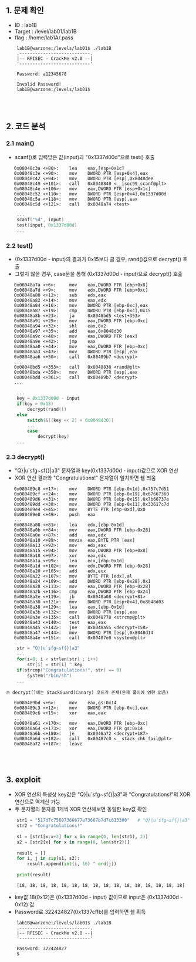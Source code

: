 ## 1. 문제 확인
- ID : lab1B
- Target : /level/lab01/lab1B
- flag : /home/lab1A/.pass
```
	lab1B@warzone:/levels/lab01$ ./lab1B
	.---------------------------.
	|-- RPISEC - CrackMe v2.0 --|
	'---------------------------'
	
	Password: a12345678
	
	Invalid Password!
	lab1B@warzone:/levels/lab01$
```

<br/><br/>
## 2. 코드 분석
### 2.1 main()
- scanf()로 입력받은 값(input)과 "0x1337d00d"으로 test() 호출
```
   0x08048c3a <+86>:    lea    eax,[esp+0x1c]
   0x08048c3e <+90>:    mov    DWORD PTR [esp+0x4],eax
   0x08048c42 <+94>:    mov    DWORD PTR [esp],0x8048dee
   0x08048c49 <+101>:   call   0x8048840 <__isoc99_scanf@plt>
   0x08048c4e <+106>:   mov    eax,DWORD PTR [esp+0x1c]
   0x08048c52 <+110>:   mov    DWORD PTR [esp+0x4],0x1337d00d
   0x08048c5a <+118>:   mov    DWORD PTR [esp],eax
   0x08048c5d <+121>:   call   0x8048a74 <test>
```
```c
	...
	scanf("%d", input)
    test(input, 0x1337d00d)
    ...
```
### 2.2 test()
- (0x1337d00d - input)의 결과가 0x15보다 클 경우, rand()값으로 decrypt() 호출
- 그렇지 않을 경우, case문을 통해 (0x1337d00d - input)으로 decrypt() 호출
```
   0x08048a7a <+6>:     mov    eax,DWORD PTR [ebp+0x8]
   0x08048a7d <+9>:     mov    edx,DWORD PTR [ebp+0xc]
   0x08048a80 <+12>:    sub    edx,eax
   0x08048a82 <+14>:    mov    eax,edx
   0x08048a84 <+16>:    mov    DWORD PTR [ebp-0xc],eax
   0x08048a87 <+19>:    cmp    DWORD PTR [ebp-0xc],0x15
   0x08048a8b <+23>:    ja     0x8048bd5 <test+353>
   0x08048a91 <+29>:    mov    eax,DWORD PTR [ebp-0xc]
   0x08048a94 <+32>:    shl    eax,0x2
   0x08048a97 <+35>:    add    eax,0x8048d30
   0x08048a9c <+40>:    mov    eax,DWORD PTR [eax]
   0x08048a9e <+42>:    jmp    eax
   0x08048aa0 <+44>:    mov    eax,DWORD PTR [ebp-0xc]
   0x08048aa3 <+47>:    mov    DWORD PTR [esp],eax
   0x08048aa6 <+50>:    call   0x80489b7 <decrypt>
   ...
   0x08048bd5 <+353>:   call   0x8048830 <rand@plt>
   0x08048bda <+358>:   mov    DWORD PTR [esp],eax
   0x08048bdd <+361>:   call   0x80489b7 <decrypt>
   ...
```
```c
    ...
	key = 0x1337d00d - input
    if(key > 0x15)
    	decrypt(rand())
    else
    	switch(&((key << 2) + 0x8048d30))
        ...
        case:
        	decrypt(key)
    ...
```
### 2.3 decrypt()
- "Q}|u\`sfg~sf{}|a3" 문자열과 key(0x1337d00d - input)값으로 XOR 연산
- XOR 연산 결과와 "Congratulations!" 문자열이 일치하면 쉘 띄움
```
   0x080489c8 <+17>:    mov    DWORD PTR [ebp-0x1d],0x757c7d51
   0x080489cf <+24>:    mov    DWORD PTR [ebp-0x19],0x67667360
   0x080489d6 <+31>:    mov    DWORD PTR [ebp-0x15],0x7b66737e
   0x080489dd <+38>:    mov    DWORD PTR [ebp-0x11],0x33617c7d
   0x080489e4 <+45>:    mov    BYTE PTR [ebp-0xd],0x0
   0x080489e8 <+49>:    push   eax
   ...
   0x08048a08 <+81>:    lea    edx,[ebp-0x1d]
   0x08048a0b <+84>:    mov    eax,DWORD PTR [ebp-0x28]
   0x08048a0e <+87>:    add    eax,edx
   0x08048a10 <+89>:    movzx  eax,BYTE PTR [eax]
   0x08048a13 <+92>:    mov    edx,eax
   0x08048a15 <+94>:    mov    eax,DWORD PTR [ebp+0x8]
   0x08048a18 <+97>:    xor    eax,edx
   0x08048a1a <+99>:    lea    ecx,[ebp-0x1d]
   0x08048a1d <+102>:   mov    edx,DWORD PTR [ebp-0x28]
   0x08048a20 <+105>:   add    edx,ecx
   0x08048a22 <+107>:   mov    BYTE PTR [edx],al
   0x08048a24 <+109>:   add    DWORD PTR [ebp-0x28],0x1
   0x08048a28 <+113>:   mov    eax,DWORD PTR [ebp-0x28]
   0x08048a2b <+116>:   cmp    eax,DWORD PTR [ebp-0x24]
   0x08048a2e <+119>:   jb     0x8048a08 <decrypt+81>
   0x08048a30 <+121>:   mov    DWORD PTR [esp+0x4],0x8048d03
   0x08048a38 <+129>:   lea    eax,[ebp-0x1d]
   0x08048a3b <+132>:   mov    DWORD PTR [esp],eax
   0x08048a3e <+135>:   call   0x8048770 <strcmp@plt>
   0x08048a43 <+140>:   test   eax,eax
   0x08048a45 <+142>:   jne    0x8048a55 <decrypt+158>
   0x08048a47 <+144>:   mov    DWORD PTR [esp],0x8048d14
   0x08048a4e <+151>:   call   0x80487e0 <system@plt>
```
```c
    str = "Q}|u`sfg~sf{}|a3"
    ...
    for(i=0; i < strlen(str) ; i++)
    	str[i] = str[i] ^ key
    if(strcmp("Congratulations!", str) == 0)
    	system("/bin/sh")
    ...    
```
    ※ decrypt()에는 StackGuard(Canary) 코드가 존재(문제 풀이에 영향 없음)
```
   0x080489bd <+6>:     mov    eax,gs:0x14
   0x080489c3 <+12>:    mov    DWORD PTR [ebp-0xc],eax
   0x080489c6 <+15>:    xor    eax,eax
   ...
   0x08048a61 <+170>:   mov    eax,DWORD PTR [ebp-0xc]
   0x08048a64 <+173>:   xor    eax,DWORD PTR gs:0x14
   0x08048a6b <+180>:   je     0x8048a72 <decrypt+187>
   0x08048a6d <+182>:   call   0x80487c0 <__stack_chk_fail@plt>
   0x08048a72 <+187>:   leave
```

<br/><br/>
## 3. exploit
- XOR 연산의 특성상 key값은 "Q}|u\`sfg~sf{}|a3"과 "Congratulations!"의 XOR 연산으로  역계산 가능
- 두 문자열의 문자를 1개씩 XOR 연산해보면 동일한 key값 확인
```python
	str1 = "517d7c75607366677e73667b7d7c613300"   # "Q}|u`sfg~sf{}|a3"
	str2 = "Congratulations!"
	
	s1 = [str1[x:x+2] for x in range(0, len(str1), 2)]
	s2 = [str2[x] for x in range(0, len(str2))]
	
	result = []
	for i, j in zip(s1, s2):
    	result.append(int(i, 16) ^ ord(j))
	
	print(result)
```
```
	[18, 18, 18, 18, 18, 18, 18, 18, 18, 18, 18, 18, 18, 18, 18, 18]
```
- key값 18(0x12)은 (0x1337d00d - input) 값이므로 input은 (0x1337d00d - 0x12) 값
- Password로 322424827(0x1337cffb)를 입력하면 쉘 획득
```
	lab1B@warzone:/levels/lab01$ ./lab1B
	.---------------------------.
	|-- RPISEC - CrackMe v2.0 --|
	'---------------------------'
	
	Password: 322424827
	$
```
